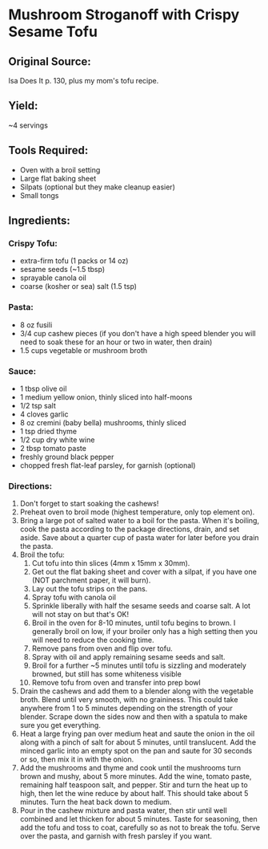 # Mushroom Stroganoff with Crispy Sesame Tofu

## Original Source:
Isa Does It p. 130, plus my mom's tofu recipe.

## Yield:
~4 servings

## Tools Required:
- Oven with a broil setting
- Large flat baking sheet
- Silpats (optional but they make cleanup easier)
- Small tongs

## Ingredients:
### Crispy Tofu:
- extra-firm tofu (1 packs or 14 oz)
- sesame seeds (~1.5 tbsp)
- sprayable canola oil
- coarse (kosher or sea) salt (1.5 tsp)
### Pasta:
- 8 oz fusili
- 3/4 cup cashew pieces (if you don't have a high speed blender you will need to soak these for an hour or two in water, then drain)
- 1.5 cups vegetable or mushroom broth
### Sauce:
- 1 tbsp olive oil
- 1 medium yellow onion, thinly sliced into half-moons
- 1/2 tsp salt
- 4 cloves garlic
- 8 oz cremini (baby bella) mushrooms, thinly sliced
- 1 tsp dried thyme
- 1/2 cup dry white wine
- 2 tbsp tomato paste
- freshly ground black pepper
- chopped fresh flat-leaf parsley, for garnish (optional)
### Directions:

1. Don't forget to start soaking the cashews!
2. Preheat oven to broil mode (highest temperature, only top element on).
3. Bring a large pot of salted water to a boil for the pasta.  When it's boiling, cook the pasta according to the package directions, drain, and set aside.  Save about a quarter cup of pasta water for later before you drain the pasta.
4. Broil the tofu:
    1. Cut tofu into thin slices (4mm x 15mm x 30mm). 
    2. Get out the flat baking sheet and cover with a silpat, if you have one (NOT parchment paper, it will burn).
    3. Lay out the tofu strips on the pans. 
    4. Spray tofu with canola oil
    5. Sprinkle liberally with half the sesame seeds and coarse salt.  A lot will not stay on but that's OK!
    6. Broil in the oven for 8-10 minutes, until tofu begins to brown.  I generally broil on low, if your broiler only has a high setting then you will need to reduce the cooking time.
    7. Remove pans from oven and flip over tofu.
    8. Spray with oil and apply remaining sesame seeds and salt.
    9. Broil for a further ~5 minutes until tofu is sizzling and moderately browned, but still has some whiteness visible
    10. Remove tofu from oven and transfer into prep bowl
5. Drain the cashews and add them to a blender along with the vegetable broth.  Blend until very smooth, with no graininess.  This could take anywhere from 1 to 5 minutes depending on the strength of your blender.  Scrape down the sides now and then with a spatula to make sure you get everything.
6. Heat a large frying pan over medium heat and saute the onion in the oil along with a pinch of salt for about 5 minutes, until translucent.  Add the minced garlic into an empty spot on the pan and saute for 30 seconds or so, then mix it in with the onion.
7. Add the mushrooms and thyme and cook until the mushrooms turn brown and mushy, about 5 more minutes.  Add the wine, tomato paste, remaining half teaspoon salt, and pepper.  Stir and turn the heat up to high, then let the wine reduce by about half.  This should take about 5 minutes.  Turn the heat back down to medium.
8. Pour in the cashew mixture and pasta water, then stir until well combined and let thicken for about 5 minutes.  Taste for seasoning, then add the tofu and toss to coat, carefully so as not to break the tofu.  Serve over the pasta, and garnish with fresh parsley if you want.